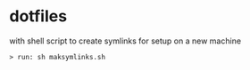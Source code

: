 # dotfiles
with shell script to create symlinks for setup on a new machine

    > run: sh maksymlinks.sh
